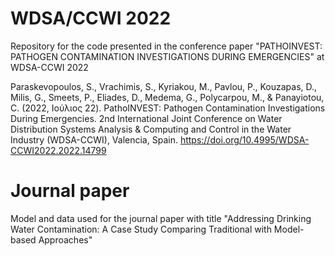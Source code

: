 # WDSA/CCWI 2022 
Repository for the code presented in the conference paper "PATHOINVEST: PATHOGEN CONTAMINATION INVESTIGATIONS DURING EMERGENCIES" at WDSA-CCWI 2022

Paraskevopoulos, S., Vrachimis, S., Kyriakou, M., Pavlou, P., Kouzapas, D., Milis, G., Smeets, P., Eliades, D., Medema, G., Polycarpou, M., & Panayiotou, C. (2022, Ιούλιος 22). PathoINVEST: Pathogen Contamination Investigations During Emergencies. 2nd International Joint Conference on Water Distribution Systems Analysis & Computing and Control in the Water Industry (WDSA-CCWI), Valencia, Spain. https://doi.org/10.4995/WDSA-CCWI2022.2022.14799


# Journal paper
Model and data used for the journal paper with title "Addressing Drinking Water Contamination: A Case Study Comparing Traditional with Model-based Approaches"
